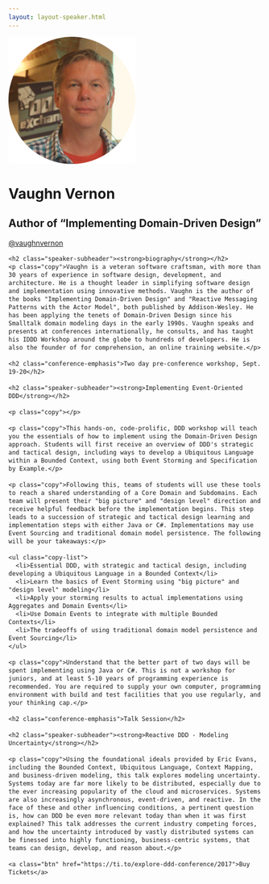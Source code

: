 ```yaml
---
layout: layout-speaker.html
---
```


<div class="container section featured-speaker">
  <div class="row">
  <div class="col-xs-12 col-sm-2 img-container">
    <img class="speaker-page-img" src="../img/speakers/Vaughn-Vernon-ON.png" />
  </div>
  <div class="col-xs-12 col-sm-10 copy-container">
    <h1 class="speaker-header">Vaughn Vernon</h1>
    <h2 class="speaker-subtitle">Author of “Implementing Domain-Driven Design”</h2>
    <p class="copy"><a class="speaker-handle" href="https://twitter.com/vaughnvernon" target="_blank">@vaughnvernon</a></p>

    <h2 class="speaker-subheader"><strong>biography</strong></h2>
    <p class="copy">Vaughn is a veteran software craftsman, with more than 30 years of experience in software design, development, and architecture. He is a thought leader in simplifying software design and implementation using innovative methods. Vaughn is the author of the books "Implementing Domain-Driven Design" and "Reactive Messaging Patterns with the Actor Model", both published by Addison-Wesley. He has been applying the tenets of Domain-Driven Design since his Smalltalk domain modeling days in the early 1990s. Vaughn speaks and presents at conferences internationally, he consults, and has taught his IDDD Workshop around the globe to hundreds of developers. He is also the founder of for comprehension, an online training website.</p>

    <h2 class="conference-emphasis">Two day pre-conference workshop, Sept. 19-20</h2>

    <h2 class="speaker-subheader"><strong>Implementing Event-Oriented DDD</strong></h2>

    <p class="copy"></p>

    <p class="copy">This hands-on, code-prolific, DDD workshop will teach you the essentials of how to implement using the Domain-Driven Design approach. Students will first receive an overview of DDD's strategic and tactical design, including ways to develop a Ubiquitous Language within a Bounded Context, using both Event Storming and Specification by Example.</p>

    <p class="copy">Following this, teams of students will use these tools to reach a shared understanding of a Core Domain and Subdomains. Each team will present their "big picture" and "design level" direction and receive helpful feedback before the implementation begins. This step leads to a succession of strategic and tactical design learning and implementation steps with either Java or C#. Implementations may use Event Sourcing and traditional domain model persistence. The following will be your takeaways:</p>

    <ul class="copy-list">
      <li>Essential DDD, with strategic and tactical design, including developing a Ubiquitous Language in a Bounded Context</li>
      <li>Learn the basics of Event Storming using "big picture" and "design level" modeling</li>
      <li>Apply your storming results to actual implementations using Aggregates and Domain Events</li>
      <li>Use Domain Events to integrate with multiple Bounded Contexts</li>
      <li>The tradeoffs of using traditional domain model persistence and Event Sourcing</li>
    </ul>

    <p class="copy">Understand that the better part of two days will be spent implementing using Java or C#. This is not a workshop for juniors, and at least 5-10 years of programming experience is recommended. You are required to supply your own computer, programming environment with build and test facilities that you use regularly, and your thinking cap.</p>

    <h2 class="conference-emphasis">Talk Session</h2>

    <h2 class="speaker-subheader"><strong>Reactive DDD - Modeling Uncertainty</strong></h2>

    <p class="copy">Using the foundational ideals provided by Eric Evans, including the Bounded Context, Ubiquitous Language, Context Mapping, and business-driven modeling, this talk explores modeling uncertainty. Systems today are far more likely to be distributed, especially due to the ever increasing popularity of the cloud and microservices. Systems are also increasingly asynchronous, event-driven, and reactive. In the face of these and other influencing conditions, a pertinent question is, how can DDD be even more relevant today than when it was first explained? This talk addresses the current industry competing forces, and how the uncertainty introduced by vastly distributed systems can be finessed into highly functioning, business-centric systems, that teams can design, develop, and reason about.</p>

    <a class="btn" href="https://ti.to/explore-ddd-conference/2017">Buy Tickets</a>

  </div>
</div>
</div>
